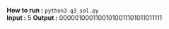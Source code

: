 **How to run :** `python3 q3_sol.py` <br />
**Input :** 5
**Output :** 00000100011001010011101011011111
